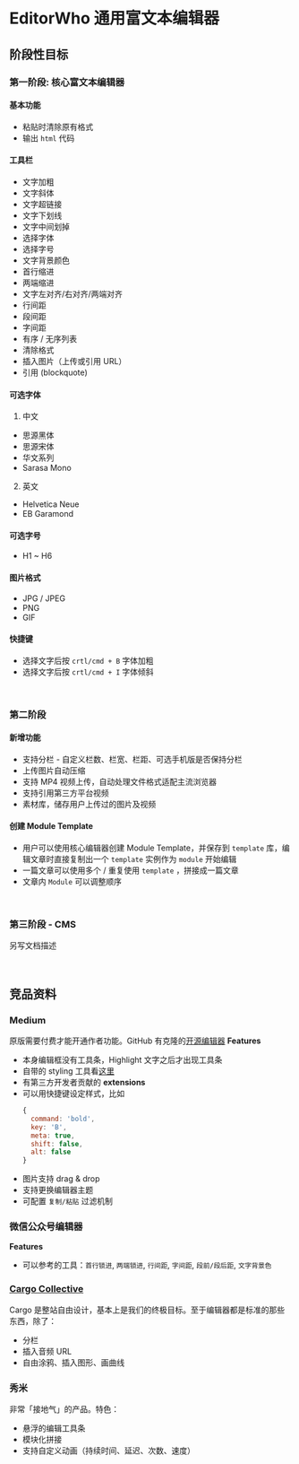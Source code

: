 # EditorWho 通用富文本编辑器

## 阶段性目标
### 第一阶段: 核心富文本编辑器

#### 基本功能
- 粘贴时清除原有格式
- 输出 `html` 代码

#### 工具栏
- 文字加粗
- 文字斜体
- 文字超链接
- 文字下划线
- 文字中间划掉
- 选择字体
- 选择字号
- 文字背景颜色
- 首行缩进
- 两端缩进
- 文字左对齐/右对齐/两端对齐
- 行间距
- 段间距
- 字间距
- 有序 / 无序列表
- 清除格式
- 插入图片（上传或引用 URL）
- 引用 (blockquote)

#### 可选字体
1. 中文
- 思源黑体
- 思源宋体
- 华文系列
- Sarasa Mono
2. 英文
- Helvetica Neue
- EB Garamond

#### 可选字号
- H1 ~ H6

#### 图片格式
- JPG / JPEG
- PNG
- GIF

#### 快捷键
- 选择文字后按 `crtl/cmd + B` 字体加粗
- 选择文字后按 `crtl/cmd + I` 字体倾斜

<br/>

### 第二阶段
#### 新增功能
- 支持分栏 - 自定义栏数、栏宽、栏距、可选手机版是否保持分栏
- 上传图片自动压缩
- 支持 MP4 视频上传，自动处理文件格式适配主流浏览器
- 支持引用第三方平台视频
- 素材库，储存用户上传过的图片及视频

#### 创建 **Module Template**
- 用户可以使用核心编辑器创建 Module Template，并保存到 `template` 库，编辑文章时直接复制出一个 `template` 实例作为 `module` 开始编辑
- 一篇文章可以使用多个 / 重复使用 `template` ，拼接成一篇文章
- 文章内 `Module` 可以调整顺序

<br/>

### 第三阶段 - CMS
另写文档描述

<br/>

## 竞品资料
### Medium
原版需要付费才能开通作者功能。GitHub 有克隆的[开源编辑器](http://yabwe.github.io/medium-editor/) 
**Features**
- 本身编辑框没有工具条，Highlight 文字之后才出现工具条
- 自带的 styling 工具看[这里](https://github.com/yabwe/medium-editor#all-buttons)
- 有第三方开发者贡献的 **extensions**
- 可以用快捷键设定样式，比如
  ```javascript
  {
    command: 'bold',
    key: 'B',
    meta: true,
    shift: false,
    alt: false
  }
  ```
- 图片支持 drag & drop
- 支持更换编辑器主题
- 可配置 `复制/粘贴` 过滤机制

### 微信公众号编辑器
**Features**
- 可以参考的工具：`首行锁进`, `两端锁进`, `行间距`, `字间距`, `段前/段后距`, `文字背景色`

### [Cargo Collective](https://2.cargocollective.com)
Cargo 是整站自由设计，基本上是我们的终极目标。至于编辑器都是标准的那些东西，除了：
- 分栏
- 插入音频 URL
- 自由涂鸦、插入图形、画曲线

### 秀米
非常「接地气」的产品。特色：
- 悬浮的编辑工具条
- 模块化拼接
- 支持自定义动画（持续时间、延迟、次数、速度）
